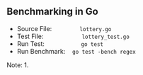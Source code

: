 ## Benchmarking in Go

* Source File: &nbsp;&nbsp;&nbsp;&nbsp;&nbsp;&nbsp;&nbsp;&nbsp;&nbsp;&nbsp;&nbsp;&nbsp;&nbsp;&nbsp; `lottery.go`
* Test File: &nbsp;&nbsp;&nbsp;&nbsp;&nbsp;&nbsp;&nbsp;&nbsp;&nbsp;&nbsp;&nbsp;&nbsp;&nbsp;&nbsp;&nbsp;&nbsp;&nbsp;&nbsp;&nbsp;&nbsp; `lottery_test.go`
* Run Test: &nbsp;&nbsp;&nbsp;&nbsp;&nbsp;&nbsp;&nbsp;&nbsp;&nbsp;&nbsp;&nbsp;&nbsp;&nbsp;&nbsp;&nbsp;&nbsp;&nbsp;&nbsp;&nbsp; `go test`
* Run Benchmark: &nbsp;&nbsp; `go test -bench regex`<!-- .element: class="fragment" data-fragment-index="1" -->

Note:
1. 
